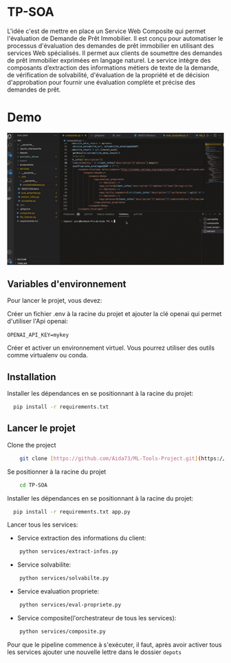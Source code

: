 # TP-SOA

L'idée c'est de mettre en place un Service Web Composite qui permet l'évaluation de Demande de Prêt Immobilier. Il est conçu pour automatiser le processus d'évaluation
des demandes de prêt immobilier en utilisant des services Web spécialisés. Il permet aux clients de soumettre des demandes de prêt 
immobilier exprimées en langage naturel. Le service intègre des composants d’extraction des informations métiers de texte de la demande, 
de vérification de solvabilité, d'évaluation de la propriété et de décision d'approbation pour fournir une évaluation complète 
et précise des demandes de prêt.

# Demo

![Page_Web](/screenshots/demo-tp-soa.gif?raw=true)

## Variables d'environnement

Pour lancer le projet, vous devez:

Créer un fichier .env à la racine du projet et ajouter la clé openai qui permet d'utiliser l'Api openai:

`OPENAI_API_KEY=mykey`

Créer et activer un environnement virtuel. Vous pourrez utiliser des outils comme virtualenv ou conda.



## Installation

Installer les dépendances en se positionnant à la racine du projet:

```bash
  pip install -r requirements.txt
```
    
## Lancer le projet

Clone the project

```bash
    git clone [https://github.com/Aida73/ML-Tools-Project.git](https://github.com/Aida73/TP-SOA.git)
```

Se positionner à la racine du projet

```bash
    cd TP-SOA
```
Installer les dépendances en se positionnant à la racine du projet:

```bash
  pip install -r requirements.txt app.py
```
Lancer tous les services:

- Service extraction des informations du client:
  
```bash
    python services/extract-infos.py
```

- Service solvabilite:
  
```bash
    python services/solvabilte.py
```

- Service evaluation propriete:
  
```bash
    python services/eval-propriete.py
```

- Service composite(l'orchestrateur de tous les services):
  
```bash
    python services/composite.py
```

Pour que le pipeline commence à s'exécuter, il faut, après avoir activer tous les services ajouter une nouvelle lettre dans le dossier `depots`


